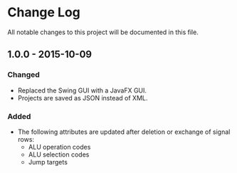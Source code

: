 Change Log
==========

All notable changes to this project will be documented in this file.

## 1.0.0 - 2015-10-09
### Changed
- Replaced the Swing GUI with a JavaFX GUI.
- Projects are saved as JSON instead of XML.

### Added
- The following attributes are updated after deletion or exchange of signal rows:
  - ALU operation codes
  - ALU selection codes
  - Jump targets